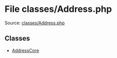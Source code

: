 File classes/Address.php
=========

Source: [classes/Address.php](https://github.com/PrestaShop/PrestaShop/blob/1.6.0.5/classes/Address.php)


Classes
-------

* [AddressCore](class.AddressCore.md)

